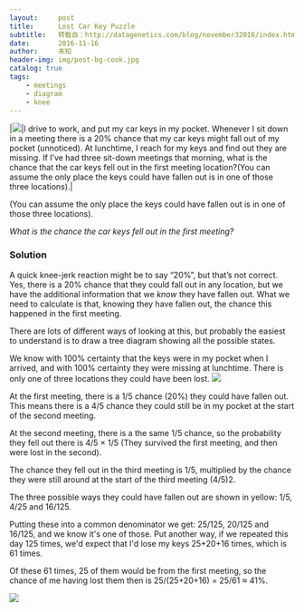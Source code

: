 ```yaml
---
layout:     post
title:      Lost Car Key Puzzle
subtitle:   转载自：http://datagenetics.com/blog/november32016/index.html
date:       2016-11-16
author:     未知
header-img: img/post-bg-cook.jpg
catalog: true
tags:
    - meetings
    - diagram
    - knee
---
```

|![](http://datagenetics.com/blog/november32016/keys.png)|I drive to work, and put my car keys in my pocket. Whenever I sit down in a meeting there is a 20% chance that my car keys might fall out of my pocket (unnoticed). At lunchtime, I reach for my keys and find out they are missing. If I’ve had three sit-down meetings that morning, what is the chance that the car keys fell out in the first meeting location?(You can assume the only place the keys could have fallen out is in one of those three locations).|

(You can assume the only place the keys could have fallen out is in one of those three locations).

*What is the chance the car keys fell out in the first meeting?*

### Solution

A quick knee-jerk reaction might be to say “20%”, but that’s not correct. Yes, there is a 20% chance that they could fall out in any location, but we have the additional information that we *know* they have fallen out. What we need to calculate is that, knowing they have fallen out, the chance this happened in the first meeting.

There are lots of different ways of looking at this, but probably the easiest to understand is to draw a tree diagram showing all the possible states.

We know with 100% certainty that the keys were in my pocket when I arrived, and with 100% certainty they were missing at lunchtime. There is only one of three locations they could have been lost.
![](http://datagenetics.com/blog/november32016/a.png)


At the first meeting, there is a 1/5 chance (20%) they could have fallen out. This means there is a 4/5 chance they could still be in my pocket at the start of the second meeting.

At the second meeting, there is a the same 1/5 chance, so the probability they fell out there is 4/5 × 1/5 (They survived the first meeting, and then were lost in the second).

The chance they fell out in the third meeting is 1/5, multiplied by the chance they were still around at the start of the third meeting (4/5)2.

The three possible ways they could have fallen out are shown in yellow: 1/5, 4/25 and 16/125.

Putting these into a common denominator we get: 25/125, 20/125 and 16/125, and we know it's one of those. Put another way, if we repeated this day 125 times, we'd expect that I'd lose my keys 25+20+16 times, which is 61 times.

Of these 61 times, 25 of them would be from the first meeting, so the chance of me having lost them then is 25/(25+20+16) = 25/61 ≈ 41%.


![](http://datagenetics.com/blog/november32016/title.jpg)

